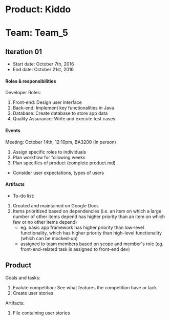 # Product: Kiddo
# Team: Team_5

## Iteration 01

 * Start date: October 7th, 2016
 * End date: October 21st, 2016

#### Roles & responsibilities

Developer Roles:
 1. Front-end: Design user interface
 2. Back-end: Implement key functionalities in Java
 3. Database: Create database to store app data
 4. Quality Assurance: Write and execute test cases

#### Events

Meeting: October 14th, 12:10pm, BA3200 (in person)
 1. Assign specific roles to individuals
 2. Plan workflow for following weeks
 3. Plan specifics of product (complete product.md)
   * Consider user expectations, types of users

#### Artifacts

* To-do list:
1. Created and maintained on Google Docs 
2. Items prioritized based on dependencies (i.e. an item on which a large number of other items depend has higher priority than an item on which few or no other items depend)
     *  eg. basic app framework has higher priority than low-level functionality, which has higher priority than high-level functionality (which can be mocked-up)
   * assigned to team members based on scope and member's role (eg. front-end-related task is assigned to front-end dev)


## Product

Goals and tasks:

1. Evalute competition: See what features the competition have or lack
2. Create user stories

Artifacts:

1. File containing user stories
